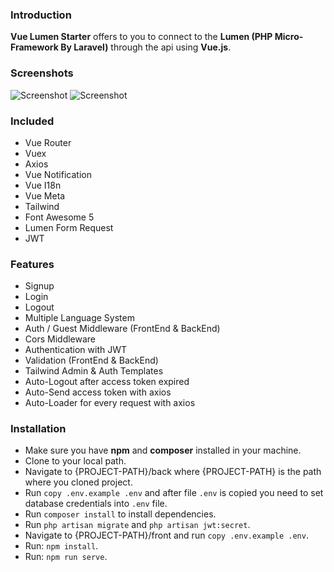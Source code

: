 ### Introduction
**Vue Lumen Starter** offers to you to connect to the **Lumen (PHP Micro-Framework By Laravel)** through the api using **Vue.js**.

### Screenshots
![Screenshot](https://i.imgur.com/TQFdYNI.png)
![Screenshot](https://i.imgur.com/cIIyCD0.png)

### Included
 * Vue Router
 * Vuex
 * Axios
 * Vue Notification
 * Vue I18n
 * Vue Meta
 * Tailwind
 * Font Awesome 5
 * Lumen Form Request
 * JWT

### Features
* Signup
* Login
* Logout
* Multiple Language System
* Auth / Guest Middleware (FrontEnd & BackEnd)
* Cors Middleware
* Authentication with JWT
* Validation (FrontEnd & BackEnd)
* Tailwind Admin & Auth Templates
* Auto-Logout after access token expired
* Auto-Send access token with axios
* Auto-Loader for every request with axios

### Installation
* Make sure you have **npm** and **composer** installed in your machine.
* Clone to your local path.
* Navigate to {PROJECT-PATH}/back where {PROJECT-PATH} is the path where you cloned project.
* Run `copy .env.example .env` and after file `.env` is copied you need to set database credentials into `.env` file.
* Run `composer install` to install dependencies.
* Run `php artisan migrate` and `php artisan jwt:secret`.
* Navigate to {PROJECT-PATH}/front and run `copy .env.example .env`.
* Run: `npm install`.
* Run: `npm run serve`.
